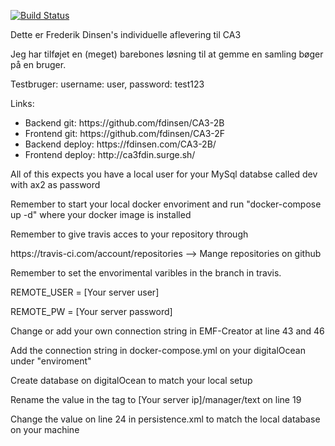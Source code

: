 [![Build Status](https://travis-ci.com/fdinsen/CA3.svg?branch=main)](https://travis-ci.com/fdinsen/CA3)

<p>Dette er Frederik Dinsen's individuelle aflevering til CA3</p>
<p>Jeg har tilføjet en (meget) barebones løsning til at gemme en samling bøger på en bruger.</p>
<p>Testbruger: username: user, password: test123</p>
<p>Links:</p>
<ul>
  <li>Backend git: https://github.com/fdinsen/CA3-2B</li>
  <li>Frontend git: https://github.com/fdinsen/CA3-2F</li>
  <li>Backend deploy: https://fdinsen.com/CA3-2B/</li>
  <li>Frontend deploy: http://ca3fdin.surge.sh/</li>
</ul>




<p>All of this expects you have a local user for your MySql databse called dev with ax2 as password</p>

<p>Remember to start your local docker envoriment and run "docker-compose up -d" where your docker image is installed </p>

<p>Remember to give travis acces to your repository through <br></p>
https://travis-ci.com/account/repositories --> Mange repositories on github

<p>Remember to set the envorimental varibles in the branch in travis.</p>
<p>REMOTE_USER = [Your server user]</p>
<p>REMOTE_PW = [Your server password]</p>

<p>Change or add your own connection string in EMF-Creator at line 43 and 46</p>
<p>Add the connection string in docker-compose.yml on your digitalOcean under "enviroment"</p>

<p>Create database on digitalOcean to match your local setup</p>

<p>Rename the value in the <remote.server> tag to [Your server ip]/manager/text on line 19 </p>

<p>Change the value on line 24 in persistence.xml to match the local database on your machine</p>
